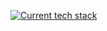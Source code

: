[![Current tech stack](https://skillicons.dev/icons?i=html,css,js,react,tailwind,bun)](https://skillicons.dev)
